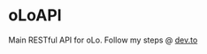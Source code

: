 # oLoAPI

Main RESTful API for oLo.
Follow my steps @ [dev.to](https://dev.to/mdfaizan7/series/9466)